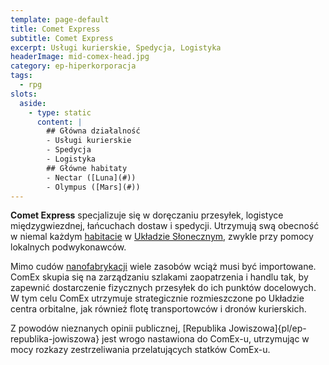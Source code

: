```yaml
---
template: page-default
title: Comet Express
subtitle: Comet Express
excerpt: Usługi kurierskie, Spedycja, Logistyka
headerImage: mid-comex-head.jpg
category: ep-hiperkorporacja
tags:
  - rpg
slots:
  aside:
    - type: static
      content: |
        ## Główna działalność
        - Usługi kurierskie
        - Spedycja
        - Logistyka
        ## Główne habitaty
        - Nectar ([Luna](#))
        - Olympus ([Mars](#))
---
```

**Comet Express** specjalizuje się w doręczaniu przesyłek, logistyce międzygwiezdnej, łańcuchach dostaw i spedycji. Utrzymują swą obecność w niemal każdym [habitacie](#) w [Układzie Słonecznym](#), zwykle przy pomocy lokalnych podwykonawców.

Mimo cudów [nanofabrykacji](#) wiele zasobów wciąż musi być importowane. ComEx skupia się na zarządzaniu szlakami zaopatrzenia i handlu tak, by zapewnić dostarczenie fizycznych przesyłek do ich punktów docelowych. W tym celu ComEx utrzymuje strategicznie rozmieszczone po Układzie centra orbitalne, jak również flotę transportowców i dronów kurierskich.

Z powodów nieznanych opinii publicznej, [Republika Jowiszowa]{pl/ep-republika-jowiszowa} jest wrogo nastawiona do ComEx-u, utrzymując w mocy rozkazy zestrzeliwania przelatujących statków ComEx-u.

